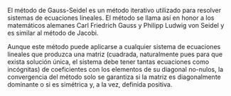 El método de Gauss-Seidel es un método iterativo utilizado para resolver sistemas de ecuaciones lineales. El método se llama 
así en honor a los matemáticos alemanes Carl Friedrich Gauss y Philipp Ludwig von Seidel y es similar al método de Jacobi.

Aunque este método puede aplicarse a cualquier sistema de ecuaciones lineales que produzca una matriz 
(cuadrada, naturalmente pues para que exista solución única, el sistema debe tener tantas ecuaciones como incógnitas) de 
coeficientes con los elementos de su diagonal no-nulos, la convergencia del método solo se garantiza si la matriz es 
diagonalmente dominante o si es simétrica y, a la vez, definida positiva.
